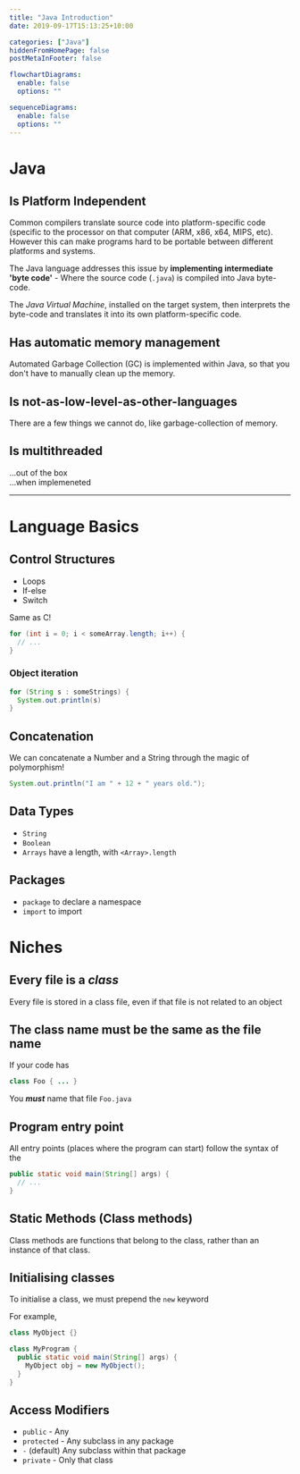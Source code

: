 ```yaml
---
title: "Java Introduction"
date: 2019-09-17T15:13:25+10:00

categories: ["Java"]
hiddenFromHomePage: false
postMetaInFooter: false

flowchartDiagrams:
  enable: false
  options: ""

sequenceDiagrams:
  enable: false
  options: ""
---
```


# Java

## Is Platform Independent

Common compilers translate source code into platform-specific code (specific to the processor on that computer (ARM, x86, x64, MIPS, etc). However this can make programs hard to be portable between different platforms and systems.

The Java language addresses this issue by **implementing intermediate 'byte code'** - Where the source code (`.java`) is compiled into Java byte-code.

The _Java Virtual Machine_, installed on the target system, then interprets the byte-code and translates it into its own platform-specific code.

## Has automatic memory management

Automated Garbage Collection (GC) is implemented within Java, so that you don't have to manually clean up the memory.

## Is not-as-low-level-as-other-languages

There are a few things we cannot do, like garbage-collection of memory.

## Is multithreaded

...out of the box  
...when implemeneted

---

# Language Basics

## Control Structures

- Loops
- If-else
- Switch

Same as C!

```java
for (int i = 0; i < someArray.length; i++) {
  // ...
}
```

### Object iteration

```java
for (String s : someStrings) {
  System.out.println(s)
}
```

## Concatenation

We can concatenate a Number and a String through the magic of polymorphism!

```java
System.out.println("I am " + 12 + " years old.");
```

## Data Types

- `String`
- `Boolean`
- `Arrays` have a length, with `<Array>.length`

## Packages

- `package` to declare a namespace
- `import` to import

# Niches

## Every file is a _class_

Every file is stored in a class file, even if that file is not related to an object

## The class name must be the same as the file name

If your code has

```java
class Foo { ... }
```

You **_must_** name that file `Foo.java`

## Program entry point

All entry points (places where the program can start) follow the syntax of the

```java
public static void main(String[] args) {
  // ...
}
```

## Static Methods (Class methods)

Class methods are functions that belong to the class, rather than an instance of that class.

## Initialising classes

To initialise a class, we must prepend the `new` keyword

For example,

```java
class MyObject {}
```

```java
class MyProgram {
  public static void main(String[] args) {
    MyObject obj = new MyObject();
  }
}
```

## Access Modifiers

- `public` - Any
- `protected` - Any subclass in any package
- `-` (default) Any subclass within that package
- `private` - Only that class
